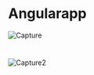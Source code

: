 # Angularapp

![Capture](https://user-images.githubusercontent.com/42464377/130354697-126e89e0-60c3-49dd-ba9a-0dce2010b970.PNG)


# 

#

![Capture2](https://user-images.githubusercontent.com/42464377/130354702-97a0350e-3348-46c1-ba17-ef02a97bc72e.PNG)
